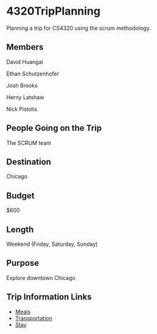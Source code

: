 # 4320TripPlanning
Planning a trip for CS4320 using the scrum methodology.

## Members
David Huangal

Ethan Schutzenhofer

Josh Brooks

Herny Latshaw

Nick Pistolis

## People Going on the Trip
The SCRUM team

## Destination
Chicago

## Budget
$600

## Length
Weekend (Friday, Saturday, Sunday)

## Purpose
Explore downtown Chicago

## Trip Information Links
* [Meals](/meals.md)
* [Transportation](transportation.md)
* [Stay](shelter.md)
